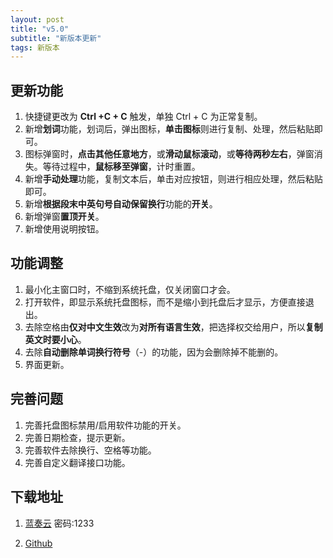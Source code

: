 ```yaml
---
layout: post
title: "v5.0"
subtitle: "新版本更新"
tags: 新版本
---
```


## 更新功能

1. 快捷键更改为 **Ctrl +C + C** 触发，单独 Ctrl + C 为正常复制。
2. 新增**划词**功能，划词后，弹出图标，**单击图标**则进行复制、处理，然后粘贴即可。
3. 图标弹窗时，**点击其他任意地方**，或**滑动鼠标滚动**，或**等待两秒左右**，弹窗消失。等待过程中，**鼠标移至弹窗**，计时重置。
4. 新增**手动处理**功能，复制文本后，单击对应按钮，则进行相应处理，然后粘贴即可。
5. 新增**根据段末中英句号自动保留换行**功能的**开关**。
6. 新增弹窗**置顶开关**。
7. 新增使用说明按钮。

## 功能调整

1. 最小化主窗口时，不缩到系统托盘，仅关闭窗口才会。
2. 打开软件，即显示系统托盘图标，而不是缩小到托盘后才显示，方便直接退出。
3. 去除空格由**仅对中文生效**改为**对所有语言生效**，把选择权交给用户，所以**复制英文时要小心**。
4. 去除**自动删除单词换行符号**（-）的功能，因为会删除掉不能删的。
5. 界面更新。

## 完善问题

1. 完善托盘图标禁用/启用软件功能的开关。
2. 完善日期检查，提示更新。
3. 完善软件去除换行、空格等功能。
4. 完善自定义翻译接口功能。

## 下载地址

1. [蓝奏云](https://wws.lanzouy.com/iMmbZyswaji)
密码:1233

2. [Github](https://github.com/CopyPlusPlus/CopyPlusPlus/releases/download/v5.0/Copy++.exe)
